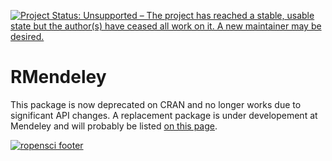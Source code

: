 [![Project Status: Unsupported – The project has reached a stable, usable state but the author(s) have ceased all work on it. A new maintainer may be desired.](http://www.repostatus.org/badges/latest/unsupported.svg)](http://www.repostatus.org/#unsupported)

# RMendeley

This package is now deprecated on CRAN and no longer works due to significant API changes. A replacement package is under developement at Mendeley and will probably be listed [on this page](https://dev.mendeley.com/code/sdks.html).

[![ropensci footer](http://ropensci.org/public_images/github_footer.png)](http://ropensci.org)
